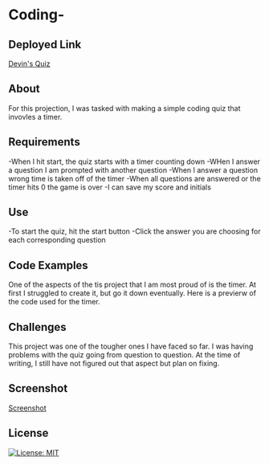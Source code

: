 # Coding-

## Deployed Link

[Devin's Quiz](https://kuyadevin.github.io/Coding-Quiz/)


## About
For this projection, I was tasked with making a simple coding quiz that invovles a timer.

## Requirements
-When I hit start, the quiz starts with a timer counting down
-WHen I answer a question I am prompted with another question
-When I answer a question wrong time is taken off of the timer
-When all questions are answered or the timer hits 0 the game is over
-I can save my score and initials

## Use
-To start the quiz, hit the start button
-Click the answer you are choosing for each corresponding question

## Code Examples
One of the aspects of the tis project that I am most proud of is the timer. At first I struggled to create it, but go it down eventually. Here is a previerw of the code used for the timer. 

## Challenges
This project was one of the tougher ones I have faced so far. I was having problems with the quiz going from question to question. At the time of writing, I still have not figured out that aspect but plan on fixing.

## Screenshot 
[Screenshot](./assets/Screenshot%20(55).png)

## License
[![License: MIT](https://img.shields.io/badge/License-MIT-yellow.svg)](https://opensource.org/licenses/MIT)